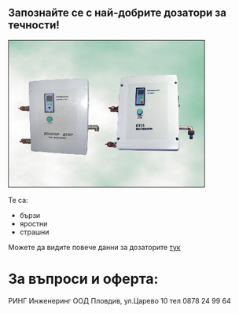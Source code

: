 ## Запознайте се с най-добрите дозатори за течности!
![r](dt_family.jpg)

Те са:
- бързи
- яростни
- страшни

Можете да видите повече данни за дозаторите [тук](http://ring-bg.com/BG/devices_DT_bg.html)

# За въпроси и оферта:
РИНГ Инженеринг ООД
Пловдив, ул.Царево 10
тел 0878 24 99 64
